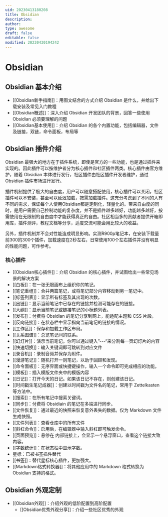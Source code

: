 ```yaml
---
uid: 20230413180208
title: Obsidian
description: 
author: 
type: awesome
draft: false
editable: false
modified: 20230430194242
---
```


# Obsidian

## Obsidian 基本介绍

- [[Obsidian新手指南]]：用图文结合的方式介绍 Obsidian 是什么，并给出下载安装及常见入门教程
- [[Obsidian概述]]：深入介绍 Obsidian 开发团队的背景，回答一些使用 Obsidian 必须要理解的问题
- [[Obsidian基本使用]]：介绍 Obsidian 的各个内置功能，包括编辑器，文件及链接，双链，命令面板，布局等

## Obsidian 插件介绍

Obsidian 最强大的地方在于插件系统，即使是官方的一些功能，也是通过插件来实现的。因此插件可以按维护者分为核心插件和社区插件两类。核心插件由官方维护，随着 Obsidian 本体进行发行，社区插件由社区插件开发者维护，通过 Obsidian 插件市场进行发行。

插件机制提供了极大的自由度，用户可以随意搭配使用，核心插件可以关闭，社区插件可以不安装，甚至可以延迟加载，按需加载插件。这充分考虑到了不同的人有不同的需求，保证每个人使用Obsidian都是定制化，轻量化的。带来自由度的同时，是用户需要自己控制功能的复杂度，并不是插件越多越好，功能越多越好，按需使用在无限制的自由度中才能获得真正的自由。社区相当多的贡献者提供开箱即用库，插件测评，教程文档等分享，适度交流可能会用比较大的收益。

另外，插件机制并不会对性能造成明显影响。实测R900p笔记本，在安装下载量前300的300个插件，加载速度在2秒左右，日常使用100个左右插件并没有明显的性能问题，可作参考。 

### 核心插件

- [[Obsidian核心插件]]：介绍 Obsidian 的核心插件，并试图给出一些常见场景的解决方案
- [[白板]]：在一张无限画布上组织你的笔记。
- [[笔记重组]]：合并两篇笔记，或将笔记部分内容移动到另一笔记中。
- [[标签列表]]：显示所有标签及其出现的次数。
- [[出链]]：显示当前笔记中已存在的链接并检测可能存在的链接。
- [[大纲]]：显示当前笔记或链接笔记的小标题列表。
- [[发布]]：付费将 Obsidian 的笔记分享到网上，能适配主题和 CSS 片段。
- [[反向链接]]：在状态栏中显示指向当前笔记的链接的情况。
- [[工作区]]：保存和加载工作区布局。
- [[关系图谱]]：总览笔记间的联系。
- [[幻灯片]]：演示当前笔记。你可以通过键入”---“来分割每一页幻灯片的内容
- [[快速切换]]：输入关键词即可跳转到对应文件
- [[录音机]]：录制音频并保存为附件。
- [[漫游笔记]]：随机打开一则笔记，以助于回顾和发现。
- [[命令面板]]：无序界面或快捷键操作，输入一个命令即可完成相应的功能。
- [[模板]]：插入模版文件夹中的模版内容
- [[日记]]：打开今天的日记。如果该日记不存在，则创建该日记。
- [[时间戳生笔记成器]]：创建以时间戳为文件名的笔记，常用于 Zettelkasten 等方法中。
- [[搜索]]：在所有笔记中搜索关键词。
- [[同步]]：付费将 Obsidiain 的笔记在多端进行同步。
- [[文件恢复]]：通过最近的快照来恢复意外丢失的数据。仅为 Markdown 文件生成快照。
- [[文件列表]]：查看仓库中的所有文件
- [[斜杠命令]]：启用后，在编辑器中输入斜杠即可触发命令。
- [[页面预览]]：悬停在 内部链接上，会显示一个悬浮窗口，查看这个链接大致内容。
- [[字数统计]]：在状态栏中显示字数。
- 星标：已被书签插件替代
- [[书签]]：替代星标核心插件，更加强大。
- [[Markdown格式转换器]]：将其他应用中的 Markdown 格式转换为 Obsidian 支持的格式。

## Obsidian 外观定制

- [[Obsidian外观]]：介绍外观的低阶配置到高阶配置
	- [[Obsidian优秀外观分享]]：介绍一些社区优秀的外观